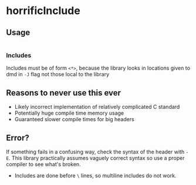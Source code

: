# horrificInclude
## Usage
```D

```

### Includes
Includes must be of form `<*>`, because the library looks in locations given to dmd in `-J` flag not those local to the library

## Reasons to never use this ever
* Likely incorrect implementation of relatively complicated C standard
* Potentially huge compile time memory usage 
* Guaranteed slower compile times for big headers

## Error? 
If something fails in a confusing way, check the syntax of the header with `-E`.
This library practically assumes vaguely correct syntax so use a proper compiler to see what's broken.

* Includes are done before `\` lines, so multiline includes do not work.